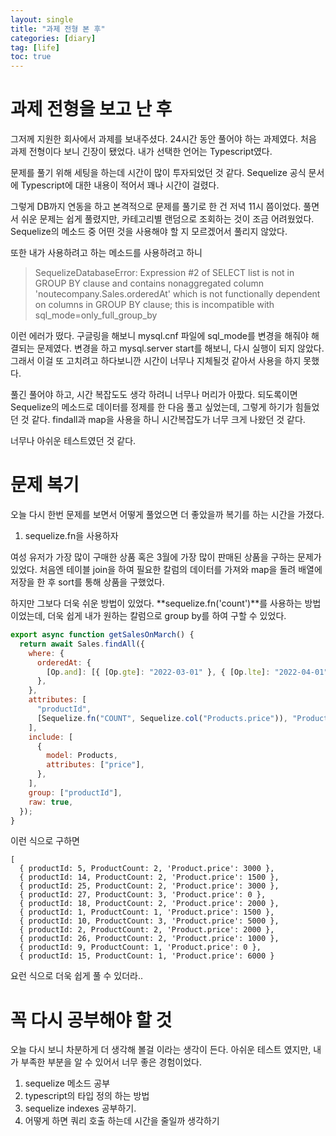 ```yaml
---
layout: single
title: "과제 전형 본 후"
categories: [diary]
tag: [life]
toc: true
---
```


# 과제 전형을 보고 난 후

그저께 지원한 회사에서 과제를 보내주셨다. 24시간 동안 풀어야 하는 과제였다.
처음 과제 전형이다 보니 긴장이 됐었다. 내가 선택한 언어는 Typescript였다.

문제를 풀기 위해 세팅을 하는데 시간이 많이 투자되었던 것 같다. Sequelize 공식 문서에 Typescript에 대한 내용이 적어서 꽤나 시간이 걸렸다.

그렇게 DB까지 연동을 하고 본격적으로 문제를 풀기로 한 건 저녁 11시 쯤이었다.
풀면서 쉬운 문제는 쉽게 풀렸지만, 카테고리별 랜덤으로 조회하는 것이 조금 어려웠었다.
Sequelize의 메소드 중 어떤 것을 사용해야 할 지 모르겠어서 풀리지 않았다.

또한 내가 사용하려고 하는 메소드를 사용하려고 하니

> SequelizeDatabaseError: Expression #2 of SELECT list is not in GROUP BY clause and contains nonaggregated column 'noutecompany.Sales.orderedAt' which is not functionally dependent on columns in GROUP BY clause; this is incompatible with sql_mode=only_full_group_by

이런 에러가 떴다. 구글링을 해보니 mysql.cnf 파일에 sql_mode를 변경을 해줘야 해결되는 문제였다.
변경을 하고 mysql.server start를 해보니, 다시 실행이 되지 않았다.
그래서 이걸 또 고치려고 하다보니깐 시간이 너무나 지체될것 같아서 사용을 하지 못했다.

풀긴 풀어야 하고, 시간 복잡도도 생각 하려니 너무나 머리가 아팠다. 되도록이면 Sequelize의 메소드로 데이터를 정제를 한 다음 풀고 싶었는데, 그렇게 하기가 힘들었던 것 같다.
findall과 map을 사용을 하니 시간복잡도가 너무 크게 나왔던 것 같다.

너무나 아쉬운 테스트였던 것 같다.

# 문제 복기

오늘 다시 한번 문제를 보면서 어떻게 풀었으면 더 좋았을까 복기를 하는 시간을 가졌다.

1. sequelize.fn을 사용하자

여성 유저가 가장 많이 구매한 상품 혹은 3월에 가장 많이 판매된 상품을 구하는 문제가 있었다.
처음엔 테이블 join을 하여 필요한 칼럼의 데이터를 가져와 map을 돌려 배열에 저장을 한 후 sort를 통해 상품을 구했었다.

하지만 그보다 더욱 쉬운 방법이 있었다.
**sequelize.fn('count')**를 사용하는 방법이었는데, 더욱 쉽게 내가 원하는 칼럼으로 group by를 하여 구할 수 있었다.

```js
export async function getSalesOnMarch() {
  return await Sales.findAll({
    where: {
      orderedAt: {
        [Op.and]: [{ [Op.gte]: "2022-03-01" }, { [Op.lte]: "2022-04-01" }],
      },
    },
    attributes: [
      "productId",
      [Sequelize.fn("COUNT", Sequelize.col("Products.price")), "ProductCount"],
    ],
    include: [
      {
        model: Products,
        attributes: ["price"],
      },
    ],
    group: ["productId"],
    raw: true,
  });
}
```

이런 식으로 구하면

```
[
  { productId: 5, ProductCount: 2, 'Product.price': 3000 },
  { productId: 14, ProductCount: 2, 'Product.price': 1500 },
  { productId: 25, ProductCount: 2, 'Product.price': 3000 },
  { productId: 27, ProductCount: 3, 'Product.price': 0 },
  { productId: 18, ProductCount: 2, 'Product.price': 2000 },
  { productId: 1, ProductCount: 1, 'Product.price': 1500 },
  { productId: 10, ProductCount: 3, 'Product.price': 5000 },
  { productId: 2, ProductCount: 2, 'Product.price': 2000 },
  { productId: 26, ProductCount: 2, 'Product.price': 1000 },
  { productId: 9, ProductCount: 1, 'Product.price': 0 },
  { productId: 15, ProductCount: 1, 'Product.price': 6000 }
```

요런 식으로 더욱 쉽게 풀 수 있더라..

# 꼭 다시 공부해야 할 것

오늘 다시 보니 차분하게 더 생각해 볼걸 이라는 생각이 든다.
아쉬운 테스트 였지만, 내가 부족한 부분을 알 수 있어서 너무 좋은 경험이었다.

1. sequelize 메소드 공부
2. typescript의 타입 정의 하는 방법
3. sequelize indexes 공부하기.
4. 어떻게 하면 쿼리 호출 하는데 시간을 줄일까 생각하기
